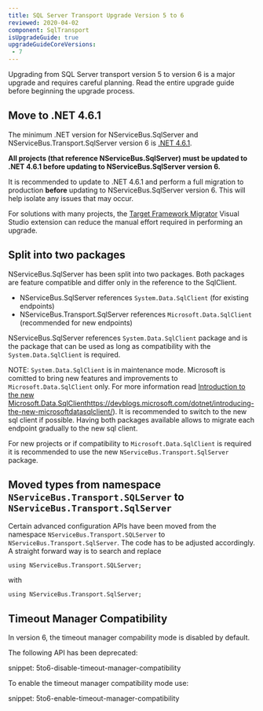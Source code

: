 ```yaml
---
title: SQL Server Transport Upgrade Version 5 to 6
reviewed: 2020-04-02
component: SqlTransport
isUpgradeGuide: true
upgradeGuideCoreVersions:
 - 7
---
```


Upgrading from SQL Server transport version 5 to version 6 is a major upgrade and requires careful planning. Read the entire upgrade guide before beginning the upgrade process.

## Move to .NET 4.6.1

The minimum .NET version for NServiceBus.SqlServer and NServiceBus.Transport.SqlServer version 6 is [.NET 4.6.1](https://dotnet.microsoft.com/download/dotnet-framework/net461).

**All projects (that reference NServiceBus.SqlServer) must be updated to .NET 4.6.1 before updating to NServiceBus.SqlServer version 6.**

It is recommended to update to .NET 4.6.1 and perform a full migration to production **before** updating to NServiceBus.SqlServer version 6. This will help isolate any issues that may occur.

For solutions with many projects, the [Target Framework Migrator](https://marketplace.visualstudio.com/items?itemName=PavelSamokha.TargetFrameworkMigrator) Visual Studio extension can reduce the manual effort required in performing an upgrade.

## Split into two packages

NServiceBus.SqlServer has been split into two packages. Both packages are feature compatible and differ only in the reference to the SqlClient.

- NServiceBus.SqlServer references `System.Data.SqlClient` (for existing endpoints)
- NServiceBus.Transport.SqlServer references `Microsoft.Data.SqlClient` (recommended for new endpoints)

NServiceBus.SqlServer references `System.Data.SqlClient` package and is the package that can be used as long as compatibility with the `System.Data.SqlClient` is required.

NOTE: `System.Data.SqlClient` is in maintenance mode. Microsoft is comitted to bring new features and improvements to `Microsoft.Data.SqlClient` only. For more information read [Introduction to the new Microsoft.Data.SqlClient]()https://devblogs.microsoft.com/dotnet/introducing-the-new-microsoftdatasqlclient/). It is recommended to switch to the new sql client if possible. Having both packages available allows to migrate each endpoint gradually to the new sql client.

For new projects or if compatibility to `Microsoft.Data.SqlClient` is required it is recommended to use the new `NServiceBus.Transport.SqlServer` package.

## Moved types from namespace `NServiceBus.Transport.SQLServer` to `NServiceBus.Transport.SqlServer`

Certain advanced configuration APIs have been moved from the namespace `NServiceBus.Transport.SQLServer` to `NServiceBus.Transport.SqlServer`. The code has to be adjusted accordingly. A straight forward way is to search and replace

```
using NServiceBus.Transport.SQLServer;
```

with

```
using NServiceBus.Transport.SqlServer;
```

## Timeout Manager Compatibility

In version 6, the timeout manager compability mode is disabled by default.

The following API has been deprecated:

snippet: 5to6-disable-timeout-manager-compatibility

To enable the timeout manager compatibility mode use:

snippet: 5to6-enable-timeout-manager-compatibility
